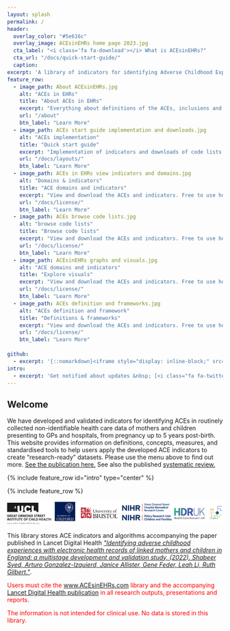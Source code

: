 ```yaml
---
layout: splash
permalink: /
header:
  overlay_color: "#5e616c"
  overlay_image: ACEsinEHRs home page 2023.jpg
  cta_label: "<i class='fa fa-download'></i> What is ACEsinEHRs?"
  cta_url: "/docs/quick-start-guide/"
  caption:
excerpt: 'A library of indicators for identifying Adverse Childhood Experiences (ACEs) in Electronic Health Records (EHRs) <br /> <small><a href="https://github.com/mmistakes/minimal-mistakes/releases/tag/3.4.8">Latest release v3.4.8</a></small><br /><br /> {::nomarkdown}<iframe style="display: inline-block;" src="https://ghbtns.com/github-btn.html?user=mmistakes&repo=minimal-mistakes&type=star&count=true&size=large" frameborder="0" scrolling="0" width="160px" height="30px"></iframe> <iframe style="display: inline-block;" src="https://ghbtns.com/github-btn.html?user=mmistakes&repo=minimal-mistakes&type=fork&count=true&size=large" frameborder="0" scrolling="0" width="158px" height="30px"></iframe>{:/nomarkdown}'
feature_row:
  - image_path: About ACEsinEHRs.jpg
    alt: "ACEs in EHRs"
    title: "About ACEs in EHRs"
    excerpt: "Everything about definitions of the ACEs, inclusions and exclusion criteria of indicators"
    url: "/about"
    btn_label: "Learn More"
  - image_path: ACEs start guide implementation and downloads.jpg
    alt: "ACEs implementation"
    title: "Quick start guide"
    excerpt: "Implementation of indicators and downloads of code lists with helpers to augment your use."
    url: "/docs/layouts/"
    btn_label: "Learn More"
  - image_path: ACEs in EHRs view indicators and domains.jpg
    alt: "Domains & indicators"
    title: "ACE domains and indicators"
    excerpt: "View and download the ACEs and indicators. Free to use however you want under license."
    url: "/docs/license/"
    btn_label: "Learn More"
  - image_path: ACEs browse code lists.jpg
    alt: "browse code lists"
    title: "Browse code lists"
    excerpt: "View and download the ACEs and indicators. Free to use however you want under license."
    url: "/docs/license/"
    btn_label: "Learn More"
  - image_path: ACEsinEHRs graphs and visuals.jpg
    alt: "ACE domains and indicators"
    title: "Explore visuals"
    excerpt: "View and download the ACEs and indicators. Free to use however you want under license."
    url: "/docs/license/"
    btn_label: "Learn More"
  - image_path: ACEs definition and frameworks.jpg
    alt: "ACEs definition and framework"
    title: "Definitions & frameworks"
    excerpt: "View and download the ACEs and indicators. Free to use however you want under license."
    url: "/docs/license/"
    btn_label: "Learn More"

github:
  - excerpt: '{::nomarkdown}<iframe style="display: inline-block;" src="https://ghbtns.com/github-btn.html?user=mmistakes&repo=minimal-mistakes&type=star&count=true&size=large" frameborder="0" scrolling="0" width="160px" height="30px"></iframe> <iframe style="display: inline-block;" src="https://ghbtns.com/github-btn.html?user=mmistakes&repo=minimal-mistakes&type=fork&count=true&size=large" frameborder="0" scrolling="0" width="158px" height="30px"></iframe>{:/nomarkdown}'
intro:
  - excerpt: 'Get notified about updates &nbsp; [<i class="fa fa-twitter"></i> @mmistakes](https://twitter.com/mmistakes){: .btn .btn--twitter}'
---
```


## Welcome
We have developed and validated indicators for identifying ACEs in routinely collected non-identifiable health care data of mothers and children presenting to GPs and hospitals, from pregnancy up to 5 years post-birth. This website provides information on definitions, concepts, measures, and  standardised tools to help users apply the developed ACE indicators to create “research-ready” datasets. Please use the menu above to find out more. [See the publication here.](https://www.thelancet.com/journals/landig/article/PIIS2589-7500(22)00061-9/fulltext) See also the published [systematic review.](https://adc.bmj.com/content/archdischild/106/1/44.full.pdf)

{% include feature_row id="intro" type="center" %}

{% include feature_row %}

<div class="flourish-embed flourish-survey" data-src="visualisation/7342295"><script src="https://public.flourish.studio/resources/embed.js"></script></div>

[![](https://raw.githubusercontent.com/shabeer-syed/ACEs/main/logo%20affil.png)](https://www.ucl.ac.uk/children-policy-research/research)

This library stores ACE indicators and algorithms accompanying the paper published in Lancet Digital Health [*"Identifying adverse childhood experiences with electronic health records of linked mothers and children in England: a multistage development and validation study, (2022). Shabeer Syed, Arturo Gonzalez-Izquierd, Janice Allister, Gene Feder, Leah Li, Ruth Gilbert."*](https://www.thelancet.com/journals/landig/article/PIIS2589-7500(22)00061-9/fulltext).

<span style="color:red"> Users must cite the www.ACEsinEHRs.com library and the accompanying [Lancet Digital Health publication](https://www.thelancet.com/journals/landig/article/PIIS2589-7500(22)00061-9/fulltext) in all research outputs, presentations and reports. </span>

<span style="color:red"> The information is not intended for clinical use. No data is stored in this library.</span>
<span style="color:white"> Dr Shabeer Syed, Clinical Psychologist & Senior Research Associate </span>


